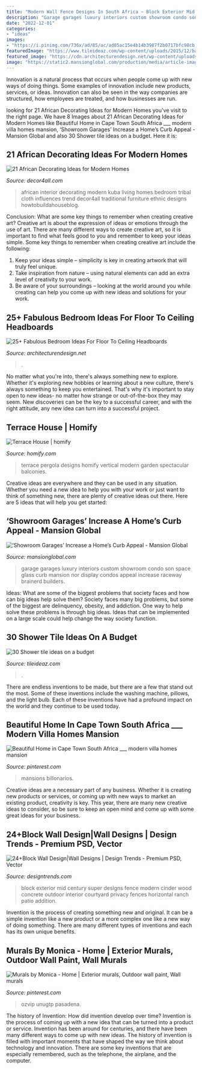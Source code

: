 ```yaml
---
title: "Modern Wall Fence Designs In South Africa ~ Block Exterior Mid Century Super Designs Fence Modern Cinder Wood Concrete Outdoor Interior Courtyard Privacy Fences Horizontal Ranch Patio Addition"
description: "Garage garages luxury interiors custom showroom condo son space glass curb mansion nor display condos appeal increase raceway brainerd builders"
date: "2022-12-01"
categories:
- "ideas"
images:
- "https://i.pinimg.com/736x/ad/85/ac/ad85ac15e4b14b3987f2b0717bfc98cb.jpg"
featuredImage: "https://www.tileideaz.com/wp-content/uploads/2015/12/bathroom-tile-ideas-south-africa.jpg"
featured_image: "https://cdn.architecturendesign.net/wp-content/uploads/2015/08/AD-Floor-To-Ceiling-Headboards-19.jpg"
image: "https://static2.mansionglobal.com/production/media/article-images/674eeed104c3a2d7848a2a37bc86ac10/large_Nor-Son-BIR-Copham-631.jpg?width=620&amp;height=413"
---
```



Innovation is a natural process that occurs when people come up with new ways of doing things. Some examples of innovation include new products, services, or ideas. Innovation can also be seen in the way companies are structured, how employees are treated, and how businesses are run.

	

		
looking for 21 African Decorating Ideas for Modern Homes you've visit to the right page. We have 8 Images about 21 African Decorating Ideas for Modern Homes like Beautiful Home in Cape Town South Africa ___ modern villa homes mansion, ‘Showroom Garages’ Increase a Home’s Curb Appeal - Mansion Global and also 30 Shower tile ideas on a budget. Here it is:
		
    
## 21 African Decorating Ideas For Modern Homes

<img loading=lazy src="https://decor4all.com/wp-content/uploads/2014/08/african-decorating-ideas-tribal-art-room-furniture-17.jpg" onerror="this.onerror=null;this.src='https://tse1.mm.bing.net/th?id=OIP.p0v2qf1J7y1Fmbvvfq7PtQHaF7&amp;pid=15.1';" alt="21 African Decorating Ideas for Modern Homes">

_Source: decor4all.com_

>african interior decorating modern kuba living homes bedroom tribal cloth influences trend decor4all traditional furniture ethnic designs howtobuildahouseblog. 

	

Conclusion: What are some key things to remember when creating creative art?
Creative art is about the expression of ideas or emotions through the use of art. There are many different ways to create creative art, so it is important to find what feels good to you and remember to keep your ideas simple. Some key things to remember when creating creative art include the following:
1. Keep your ideas simple – simplicity is key in creating artwork that will truly feel unique.
2. Take inspiration from nature – using natural elements can add an extra level of creativity to your work.
3. Be aware of your surroundings – looking at the world around you while creating can help you come up with new ideas and solutions for your work.

    
## 25+ Fabulous Bedroom Ideas For Floor To Ceiling Headboards

<img loading=lazy src="https://cdn.architecturendesign.net/wp-content/uploads/2015/08/AD-Floor-To-Ceiling-Headboards-19.jpg" onerror="this.onerror=null;this.src='https://tse3.mm.bing.net/th?id=OIP.NSsAEE-_i9YKMZE7f989DAHaHk&amp;pid=15.1';" alt="25+ Fabulous Bedroom Ideas For Floor To Ceiling Headboards">

_Source: architecturendesign.net_

>. 

	

No matter what you're into, there's always something new to explore. Whether it's exploring new hobbies or learning about a new culture, there's always something to keep you entertained. That's why it's important to stay open to new ideas- no matter how strange or out-of-the-box they may seem. New discoveries can be the key to a successful career, and with the right attitude, any new idea can turn into a successful project.

    
## Terrace House | Homify

<img loading=lazy src="https://images.homify.com/c_fill,f_auto,q_0,w_740/v1508840352/p/photo/image/2285896/IMG_2202-e1494520804371.jpg" onerror="this.onerror=null;this.src='https://tse3.mm.bing.net/th?id=OIP.msF_zJJot1HJ0O-JPS5PZQHaFJ&amp;pid=15.1';" alt="Terrace House | homify">

_Source: homify.com_

>terrace pergola designs homify vertical modern garden spectacular balconies. 

	

Creative ideas are everywhere and they can be used in any situation. Whether you need a new idea to help you with your work or just want to think of something new, there are plenty of creative ideas out there. Here are 5 ideas that will help you get started: 

    
## ‘Showroom Garages’ Increase A Home’s Curb Appeal - Mansion Global

<img loading=lazy src="https://static2.mansionglobal.com/production/media/article-images/674eeed104c3a2d7848a2a37bc86ac10/large_Nor-Son-BIR-Copham-631.jpg?width=620&amp;height=413" onerror="this.onerror=null;this.src='https://tse2.mm.bing.net/th?id=OIP.rbhc8NeRU1thlD8IPB5htwHaE8&amp;pid=15.1';" alt="‘Showroom Garages’ Increase a Home’s Curb Appeal - Mansion Global">

_Source: mansionglobal.com_

>garage garages luxury interiors custom showroom condo son space glass curb mansion nor display condos appeal increase raceway brainerd builders. 

	

Ideas: What are some of the biggest problems that society faces and how can big ideas help solve them?
Society faces many big problems, but some of the biggest are delinquency, obesity, and addiction. One way to help solve these problems is through big ideas. Ideas that can be implemented on a large scale could help change the way society function.

    
## 30 Shower Tile Ideas On A Budget

<img loading=lazy src="https://www.tileideaz.com/wp-content/uploads/2015/12/bathroom-tile-ideas-south-africa.jpg" onerror="this.onerror=null;this.src='https://tse3.mm.bing.net/th?id=OIP.gzUKYfeSF6vpis8ayu4aKwHaE7&amp;pid=15.1';" alt="30 Shower tile ideas on a budget">

_Source: tileideaz.com_

>. 

	

There are endless inventions to be made, but there are a few that stand out the most. Some of these inventions include the washing machine, pillows, and the light bulb. Each of these inventions have had a profound impact on the world and they continue to be used today.

    
## Beautiful Home In Cape Town South Africa ___ Modern Villa Homes Mansion

<img loading=lazy src="https://i.pinimg.com/736x/ad/85/ac/ad85ac15e4b14b3987f2b0717bfc98cb.jpg" onerror="this.onerror=null;this.src='https://tse2.mm.bing.net/th?id=OIP.9t4GZXSuz5JX9dIXKK4dewHaHa&amp;pid=15.1';" alt="Beautiful Home in Cape Town South Africa ___ modern villa homes mansion">

_Source: pinterest.com_

>mansions billonarios. 

	

Creative ideas are a necessary part of any business. Whether it is creating new products or services, or coming up with new ways to market an existing product, creativity is key. This year, there are many new creative ideas to consider, so be sure to keep an open mind and come up with some great ideas for your business.

    
## 24+Block Wall Design|Wall Designs | Design Trends - Premium PSD, Vector

<img loading=lazy src="https://images.designtrends.com/wp-content/uploads/2016/02/14084228/Super-midcentury-exterior-wall-block-design.jpg" onerror="this.onerror=null;this.src='https://tse2.mm.bing.net/th?id=OIP._nBlmMI0Doj3dN6jocQ0WAHaE8&amp;pid=15.1';" alt="24+Block Wall Design|Wall Designs | Design Trends - Premium PSD, Vector">

_Source: designtrends.com_

>block exterior mid century super designs fence modern cinder wood concrete outdoor interior courtyard privacy fences horizontal ranch patio addition. 

	

Invention is the process of creating something new and original. It can be a simple invention like a new product or a more complex one like a new way of doing something. There are many different types of inventions and each has its own unique benefits.

    
## Murals By Monica - Home | Exterior Murals, Outdoor Wall Paint, Wall Murals

<img loading=lazy src="https://i.pinimg.com/736x/8a/72/4d/8a724d19527efaf5fd44a6cf96466305--outdoor-cafe-outdoor-patios.jpg" onerror="this.onerror=null;this.src='https://tse3.mm.bing.net/th?id=OIP.h54xDLiUX9uvjLT21zGf8wHaFj&amp;pid=15.1';" alt="Murals by Monica - Home | Exterior murals, Outdoor wall paint, Wall murals">

_Source: pinterest.com_

>ozvip unugtp pasadena. 

	

The history of Invention: How did invention develop over time?
Invention is the process of coming up with a new idea that can be turned into a product or service. Invention has been around for centuries, and there have been many different ways to come up with new ideas. The history of invention is filled with important moments that have shaped the way we think about technology and innovation. There are some key inventions that are especially remembered, such as the telephone, the airplane, and the computer.

